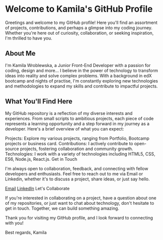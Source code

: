 # Welcome to Kamila's GitHub Profile

Greetings and welcome to my GitHub profile! Here you'll find an assortment of projects, contributions, and perhaps a glimpse into my coding journey. Whether you're here out of curiosity, collaboration, or seeking inspiration, I'm thrilled to have you.

## About Me

I'm Kamila Wroblewska, a Junior Front-End Developer with a passion for coding, design and more... I believe in the power of technology to transform ideas into reality and solve complex problems. With a background in edX bootcamp and nights of practise, I'm constantly exploring new technologies and methodologies to expand my skills and contribute to impactful projects.

## What You'll Find Here

My GitHub repository is a reflection of my diverse interests and experiences. From small scripts to ambitious projects, each piece of code represents a learning opportunity and a step forward in my journey as a developer. Here's a brief overview of what you can expect:

Projects: Explore my various projects, ranging from Portfolio, Bootcamp projects or business card.
Contributions: I actively contribute to open-source projects, fostering collaboration and community growth.
Technologies: I work with a variety of technologies including HTML5, CSS, ES6, Node.js, React.js.
Get in Touch

I'm always open to collaboration, feedback, and connecting with fellow developers and enthusiasts. Feel free to reach out to me via Email or Linkedin, whether it's to discuss a project, share ideas, or just say hello.

[Email](kamila.wroblewska15@gmail.com) 
[LinkedIn](www.linkedin.com/in/kamila-wroblewska-bb61142a5) 
Let's Collaborate

If you're interested in collaborating on a project, have a question about one of my repositories, or just want to chat about technology, don't hesitate to get in touch. Together, we can build something amazing.

Thank you for visiting my GitHub profile, and I look forward to connecting with you!

Best regards, 
Kamila
